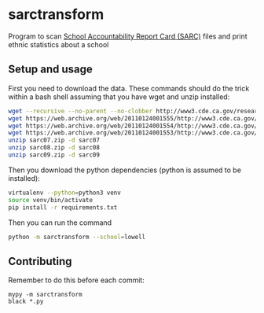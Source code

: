 # sarctransform

Program to scan [School Accountability Report Card (SARC)](https://www.cde.ca.gov/ta/ac/sa/) files
and print ethnic statistics about a school

## Setup and usage

First you need to download the data.
These commands should do the trick within a bash shell
assuming that you have wget and unzip installed:

```sh
wget --recursive --no-parent --no-clobber http://www3.cde.ca.gov/researchfiles/sarc/
wget https://web.archive.org/web/20110124001555/http://www3.cde.ca.gov/researchfiles/sarc/sarc07.zip
wget https://web.archive.org/web/20110124001554/http://www3.cde.ca.gov/researchfiles/sarc/sarc08.zip
wget https://web.archive.org/web/20110124001553/http://www3.cde.ca.gov/researchfiles/sarc/sarc09.zip
unzip sarc07.zip -d sarc07
unzip sarc08.zip -d sarc08
unzip sarc09.zip -d sarc09
```

Then you download the python dependencies
(python is assumed to be installed):

```sh
virtualenv --python=python3 venv
source venv/bin/activate
pip install -r requirements.txt
```

Then you can run the command
```sh
python -m sarctransform --school=lowell
```

## Contributing

Remember to do this before each commit:

```
mypy -m sarctransform
black *.py
```
